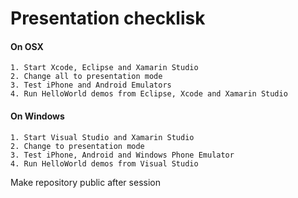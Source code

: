 # Presentation checklisk

#### On OSX
	1. Start Xcode, Eclipse and Xamarin Studio
	2. Change all to presentation mode
	3. Test iPhone and Android Emulators
	4. Run HelloWorld demos from Eclipse, Xcode and Xamarin Studio
#### On Windows
	1. Start Visual Studio and Xamarin Studio
	2. Change to presentation mode 
	3. Test iPhone, Android and Windows Phone Emulator
	4. Run HelloWorld demos from Visual Studio

Make repository public after session
